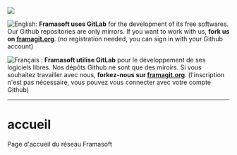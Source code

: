 [![](https://framagit.org/assets/favicon-075eba76312e8421991a0c1f89a89ee81678bcde72319dd3e8047e2a47cd3a42.ico)](https://framagit.org)

![English:](https://upload.wikimedia.org/wikipedia/commons/thumb/a/ae/Flag_of_the_United_Kingdom.svg/20px-Flag_of_the_United_Kingdom.svg.png) **Framasoft uses GitLab** for the development of its free softwares. Our Github repositories are only mirrors.
If you want to work with us, **fork us on [framagit.org](https://framagit.org)**. (no registration needed, you can sign in with your Github account)

![Français :](https://upload.wikimedia.org/wikipedia/commons/thumb/c/c3/Flag_of_France.svg/20px-Flag_of_France.svg.png) **Framasoft utilise GitLab** pour le développement de ses logiciels libres. Nos dépôts Github ne sont que des miroirs.
Si vous souhaitez travailler avec nous, **forkez-nous sur [framagit.org](https://framagit.org)**. (l'inscription n'est pas nécessaire, vous pouvez vous connecter avec votre compte Github)
* * *

accueil
=======

Page d'accueil du réseau Framasoft

